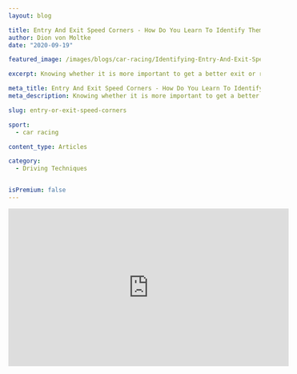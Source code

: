 ```yaml
---
layout: blog

title: Entry And Exit Speed Corners - How Do You Learn To Identify Them
author: Dion von Moltke
date: "2020-09-19"

featured_image: /images/blogs/car-racing/Identifying-Entry-And-Exit-Speed-Corners-compressor.jpg

excerpt: Knowing whether it is more important to get a better exit or roll more entry speed in a corner is critical. Learn how to determine which is more important in a corner here.

meta_title: Entry And Exit Speed Corners - How Do You Learn To Identify Them
meta_description: Knowing whether it is more important to get a better exit or roll more entry speed in a corner is critical. Learn how to determine which is more important in a corner here.

slug: entry-or-exit-speed-corners

sport:
  - car racing

content_type: Articles

category:
  - Driving Techniques


isPremium: false
---
```


<iframe title="Blog iFrame" id="videoIframe" width="560" height="315" src="https://www.youtube.com/embed/d5b000S71Ng" frameborder="0" allow="accelerometer; autoplay; encrypted-media; gyroscope; picture-in-picture" allowfullscreen></iframe>
